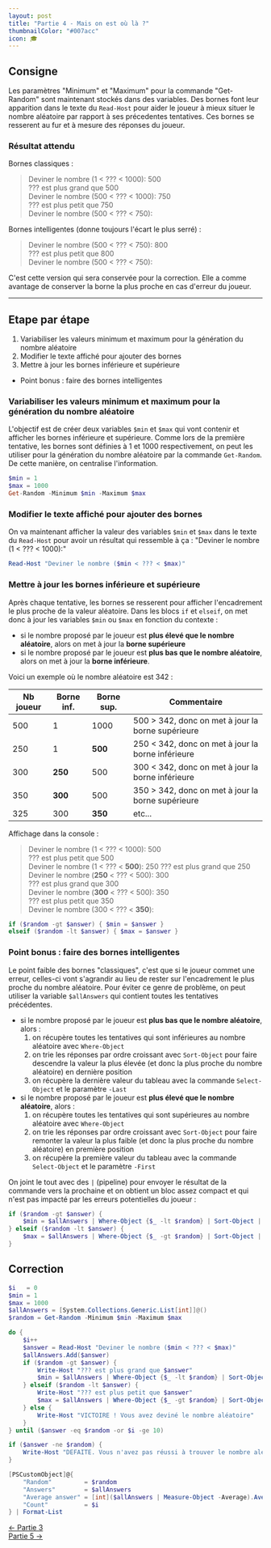 ```yaml
---
layout: post
title: "Partie 4 - Mais on est où là ?"
thumbnailColor: "#007acc"
icon: 🎓
---
```


## Consigne

Les paramètres "Minimum" et "Maximum" pour la commande "Get-Random" sont maintenant stockés dans des variables. Des bornes font leur apparition dans le texte du `Read-Host` pour aider le joueur à mieux situer le nombre aléatoire par rapport à ses précedentes tentatives. Ces bornes se resserent au fur et à mesure des réponses du joueur.

### Résultat attendu

Bornes classiques :

> Deviner le nombre (1 < ??? < 1000): 500\
> ??? est plus grand que 500\
> Deviner le nombre (500 < ??? < 1000): 750\
> ??? est plus petit que 750\
> Deviner le nombre (500 < ??? < 750):

Bornes intelligentes (donne toujours l'écart le plus serré) :

> Deviner le nombre (500 < ??? < 750): 800\
> ??? est plus petit que 800\
> Deviner le nombre (500 < ??? < 750):

C'est cette version qui sera conservée pour la correction. Elle a comme avantage de conserver la borne la plus proche en cas d'erreur du joueur.

---

## Etape par étape

1. Variabiliser les valeurs minimum et maximum pour la génération du nombre aléatoire
2. Modifier le texte affiché pour ajouter des bornes
3. Mettre à jour les bornes inférieure et supérieure
  - Point bonus : faire des bornes intelligentes

### Variabiliser les valeurs minimum et maximum pour la génération du nombre aléatoire

L'objectif est de créer deux variables `$min` et `$max` qui vont contenir et afficher les bornes inférieure et supérieure. Comme lors de la première tentative, les bornes sont définies à 1 et 1000 respectivement, on peut les utiliser pour la génération du nombre aléatoire par la commande `Get-Random`. De cette manière, on centralise l'information.

```powershell
$min = 1
$max = 1000
Get-Random -Minimum $min -Maximum $max
```

### Modifier le texte affiché pour ajouter des bornes

On va maintenant afficher la valeur des variables `$min` et `$max` dans le texte du `Read-Host` pour avoir un résultat qui ressemble à ça : "Deviner le nombre (1 < ??? < 1000):"

```powershell
Read-Host "Deviner le nombre ($min < ??? < $max)"
```

### Mettre à jour les bornes inférieure et supérieure

Après chaque tentative, les bornes se resserent pour afficher l'encadrement le plus proche de la valeur aléatoire. Dans les blocs `if` et `elseif`, on met donc à jour les variables `$min` ou `$max` en fonction du contexte :

- si le nombre proposé par le joueur est **plus élevé que le nombre aléatoire**, alors on met à jour la **borne supérieure**
- si le nombre proposé par le joueur est **plus bas que le nombre aléatoire**, alors on met à jour la **borne inférieure**.

Voici un exemple où le nombre aléatoire est 342 :

Nb joueur | Borne inf. | Borne sup. | Commentaire
--------- | ---------- | ---------- | -----------
500 | 1 | 1000 | 500 > 342, donc on met à jour la borne supérieure
250 | 1 | **500** | 250 < 342, donc on met à jour la borne inférieure
300 | **250** | 500 | 300 < 342, donc on met à jour la borne inférieure
350 | **300** | 500 | 350 > 342, donc on met à jour la borne supérieure
325 | 300 | **350** | etc...

Affichage dans la console :

> Deviner le nombre (1 < ??? < 1000): 500\
> ??? est plus petit que 500\
> Deviner le nombre (1 < ??? < **500**): 250
> ??? est plus grand que 250\
> Deviner le nombre (**250** < ??? < 500): 300\
> ??? est plus grand que 300\
> Deviner le nombre (**300** < ??? < 500): 350\
> ??? est plus petit que 350\
> Deviner le nombre (300 < ??? < **350**):

```powershell
if ($random -gt $answer) { $min = $answer }
elseif ($random -lt $answer) { $max = $answer }
```

### Point bonus : faire des bornes intelligentes

Le point faible des bornes "classiques", c'est que si le joueur commet une erreur, celles-ci vont s'agrandir au lieu de rester sur l'encadrement le plus proche du nombre aléatoire. Pour éviter ce genre de problème, on peut utiliser la variable `$allAnswers` qui contient toutes les tentatives précédentes.

- si le nombre proposé par le joueur est **plus bas que le nombre aléatoire**, alors :
  1. on récupère toutes les tentatives qui sont inférieures au nombre aléatoire avec `Where-Object`
  2. on trie les réponses par ordre croissant avec `Sort-Object` pour faire descendre la valeur la plus élevée (et donc la plus proche du nombre aléatoire) en dernière position
  3. on récupère la dernière valeur du tableau avec la commande `Select-Object` et le paramètre `-Last`
- si le nombre proposé par le joueur est **plus élevé que le nombre aléatoire**, alors :
  1. on récupère toutes les tentatives qui sont supérieures au nombre aléatoire avec `Where-Object`
  2. on trie les réponses par ordre croissant avec `Sort-Object` pour faire remonter la valeur la plus faible (et donc la plus proche du nombre aléatoire) en première position
  3. on récupère la première valeur du tableau avec la commande `Select-Object` et le paramètre `-First`

On joint le tout avec des `|` (pipeline) pour envoyer le résultat de la commande vers la prochaine et on obtient un bloc assez compact et qui n'est pas impacté par les erreurs potentielles du joueur :

```powershell
if ($random -gt $answer) { 
    $min = $allAnswers | Where-Object {$_ -lt $random} | Sort-Object | Select-Object -Last 1
} elseif ($random -lt $answer) { 
    $max = $allAnswers | Where-Object {$_ -gt $random} | Sort-Object | Select-Object -First 1
}
```

## Correction

```powershell
$i   = 0
$min = 1
$max = 1000
$allAnswers = [System.Collections.Generic.List[int]]@()
$random = Get-Random -Minimum $min -Maximum $max

do {
    $i++
    $answer = Read-Host "Deviner le nombre ($min < ??? < $max)"
    $allAnswers.Add($answer)
    if ($random -gt $answer) { 
        Write-Host "??? est plus grand que $answer"
        $min = $allAnswers | Where-Object {$_ -lt $random} | Sort-Object | Select-Object -Last 1
    } elseif ($random -lt $answer) {
        Write-Host "??? est plus petit que $answer"
        $max = $allAnswers | Where-Object {$_ -gt $random} | Sort-Object | Select-Object -First 1
    } else {
        Write-Host "VICTOIRE ! Vous avez deviné le nombre aléatoire"
    }
} until ($answer -eq $random -or $i -ge 10)

if ($answer -ne $random) { 
    Write-Host "DEFAITE. Vous n'avez pas réussi à trouver le nombre aléatoire"
}

[PSCustomObject]@{
    "Random"         = $random
    "Answers"        = $allAnswers
    "Average answer" = [int]($allAnswers | Measure-Object -Average).Average
    "Count"          = $i
} | Format-List
```

<div class="buttons">
    <div class="buttonBack">
        <a href="/2022/10/26/cours-pratique-posh-3">← Partie 3</a>
    </div>
    <div class="buttonNext">
        <a href="/2022/10/26/cours-pratique-posh-5">Partie 5 →</a>
    </div>
</div>